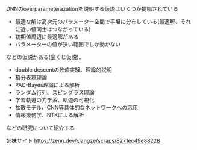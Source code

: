 DNNのoverparameterazationを説明する仮説はいくつか提唱されている

- 最適な解は高次元のパラメーター空間で平坦に分布している(最適解、それに近い値同士はつながっている)
- 初期値周辺に最適解がある
- パラメーターの値が狭い範囲でしか動かない

などの仮説がある(宝くじ仮説)。


- double descentの数値実験、理論的説明
- 積分表現理論
- PAC-Bayes理論による解析
- ランダム行列、スピングラス理論
- 学習軌道の力学系、軌道の可視化
- 拡散モデル、CNN等具体的なネットワークへの応用
- 情報幾何学、NTKによる解析

などの研究について紹介する

姉妹サイト https://zenn.dev/xiangze/scraps/8271ec49e88228
